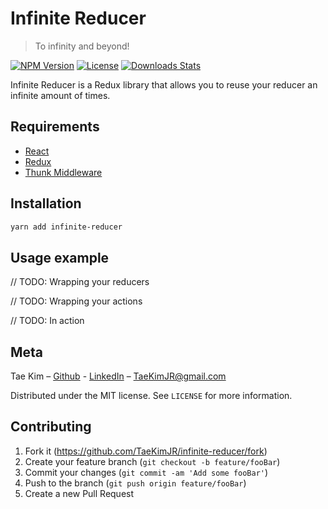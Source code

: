 # Infinite Reducer
> To infinity and beyond!

[![NPM Version](https://img.shields.io/npm/v/infinite-reducer.svg)](https://www.npmjs.com/package/infinite-reducer)
[![License](https://img.shields.io/npm/l/infinite-reducer.svg)](https://www.npmjs.com/package/infinite-reducer)
[![Downloads Stats](https://img.shields.io/github/downloads/taekimjr/infinite-reducers/total.svg)](https://www.npmjs.com/package/infinite-reducer)

Infinite Reducer is a Redux library that allows you to reuse your reducer an infinite amount of times.

## Requirements
- [React](https://www.npmjs.com/package/react)
- [Redux](https://www.npmjs.com/package/redux)
- [Thunk Middleware](https://www.npmjs.com/package/redux-thunk)

## Installation

```sh
yarn add infinite-reducer
```

## Usage example

// TODO: Wrapping your reducers

// TODO: Wrapping your actions

// TODO: In action

## Meta

Tae Kim – [Github](https://github.com/TaeKimJR) - [LinkedIn](https://www.linkedin.com/in/taekimjr/) – TaeKimJR@gmail.com

Distributed under the MIT license. See ``LICENSE`` for more information.

## Contributing
1. Fork it (<https://github.com/TaeKimJR/infinite-reducer/fork>)
2. Create your feature branch (`git checkout -b feature/fooBar`)
3. Commit your changes (`git commit -am 'Add some fooBar'`)
4. Push to the branch (`git push origin feature/fooBar`)
5. Create a new Pull Request